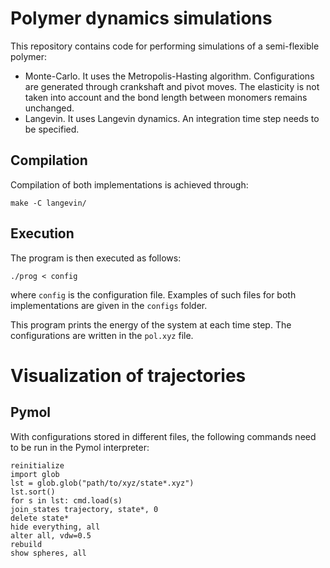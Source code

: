 # Polymer dynamics simulations
This repository contains code for performing simulations of a semi-flexible polymer:
* Monte-Carlo. It uses the Metropolis-Hasting algorithm. Configurations are generated through crankshaft and pivot moves. The elasticity is not taken into account and the bond length between monomers remains unchanged.
* Langevin. It uses Langevin dynamics. An integration time step needs to be specified.

## Compilation
Compilation of both implementations is achieved through:
```
make -C langevin/
```

## Execution
The program is then executed as follows:
```
./prog < config
```
where `config` is the configuration file. Examples of such files for both implementations are given in the `configs` folder.

This program prints the energy of the system at each time step. The configurations are written in the `pol.xyz` file.

# Visualization of trajectories
## Pymol
With configurations stored in different files, the following commands need to be run in the Pymol interpreter:
```
reinitialize
import glob
lst = glob.glob("path/to/xyz/state*.xyz")
lst.sort()
for s in lst: cmd.load(s)
join_states trajectory, state*, 0
delete state*
hide everything, all
alter all, vdw=0.5
rebuild
show spheres, all
```
